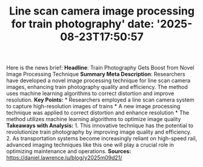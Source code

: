 ﻿---
title: "Line scan camera image processing for train photography'
date: '2025-08-23T17:50:57"
category: "Markets"
summary: ""
slug: "line scan camera image processing for train photography"
source_urls:
  - "https://daniel.lawrence.lu/blog/y2025m09d21/"
seo:
  title: "Line scan camera image processing for train photography | Hash n Hedge'
  description: '"
  keywords: ["news", "markets", "brief"]
---
Here is the news brief:  **Headline**: Train Photography Gets Boost from Novel Image Processing Technique  **Summary Meta Description**: Researchers have developed a novel image processing technique for line scan camera images, enhancing train photography quality and efficiency. The method uses machine learning algorithms to correct distortion and improve resolution.  **Key Points:**  * Researchers employed a line scan camera system to capture high-resolution images of trains * A new image processing technique was applied to correct distortion and enhance resolution * The method utilizes machine learning algorithms to optimize image quality  **Takeaways with Analysis:**  1. This innovative technique has the potential to revolutionize train photography by improving image quality and efficiency. 2. As transportation systems become increasingly reliant on high-speed rail, advanced imaging techniques like this one will play a crucial role in optimizing maintenance and operations.  **Sources:** https://daniel.lawrence.lu/blog/y2025m09d21/ 
